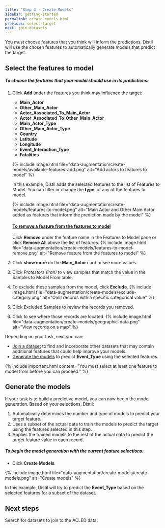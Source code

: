 ```yaml
---
title: "Step 3 - Create Models"
sidebar: getting-started
permalink: create-models.html
previous: select-target
next: join-datasets
---
```


You must choose features that you think will inform the predictions. Distil will use the chosen features to automatically generate models that predict the target.

## Select the features to model ##

<h5 class="procedure">To choose the features that your model should use in its predictions:</h5>

1. Click **Add** under the features you think may influence the target:
   - **Main_Actor**
   - **Other_Main_Actor**
   - **Actor_Associated_To_Main_Actor**
   - **Actor_Associated_To_Other_Main_Actor**
   - **Main_Actor_Type**
   - **Other_Main_Actor_Type**
   - **Country**
   - **Latitude**
   - **Longitude**
   - **Event_Interaction_Type**
   - **Fatalities**

   {% include image.html file="data-augmentation/create-models/available-features-add.png" alt="Add actors to features to model" %}

   In this example, Distil adds the selected features to the list of Features to Model. You can filter or change the **type&nbsp;<sup class="fa fa-sort-desc" aria-hidden="true" style="display: inline;"></sup>** of any of the features to model.

   {% include image.html file="data-augmentation/create-models/features-to-model.png" alt="Main Actor and Other Main Actor added as features that inform the prediction made by the model" %}

   <div class="panel-group" id="accordion">
    <div class="panel panel-default">
      <div class="panel-heading">
        <h4 class="panel-title"><a class="noCrossRef accordion-toggle" data-toggle="collapse" data-parent="#accordion" href="#collapseOne"><span class="fa fa-plus" aria-hidden="true"></span> To remove a feature from the features to model</a></h4>
      </div>
      <div id="collapseOne" class="panel-collapse collapse noCrossRef">
        <div class="panel-body">
          Click <strong>Remove</strong> under the feature name in the Features to Model pane or click <strong>Remove All</strong> above the list of features.
          {% include image.html file="data-augmentation/create-models/features-to-model-remove.png" alt="Remove feature from the features to model" %}
        </div>
      </div>
    </div>
   </div>

2. Click **show more** on the **Main_Actor** card to see more values. 
3. Click *Protestors (Iran)* to view samples that match the value in the Samples to Model From table.
4. To exclude these samples from the model, click <span class="fa fa-minus-circle pr-1 exclude-highlight"></span> **Exclude**.
   {% include image.html file="data-augmentation/create-models/exclude-category.png" alt="Omit records with a specific categorical value" %}
5. Click Excluded Samples to review the records you removed.
6. Click <span class="fa fa-globe"></span> to see where those records are located.
   {% include image.html file="data-augmentation/create-models/geographic-data.png" alt="View records on a map" %}

Depending on your task, next you can:

- [Join a dataset](join-datasets.html) to find and incorporate other datasets that may contain additional features that could help improve your models.
- [Generate the models](#generate-the-models) to predict **Event_Type** using the selected features.

{% include important.html content="You must select at least one feature to model from before you can proceed." %}

## Generate the models ##

If your task is to build a predictive model, you can now begin the model generation. Based on your selections, Distil:

1. Automatically determines the number and type of models to predict your target feature.
2. Uses a subset of the actual data to train the models to predict the target using the features selected in this step.
3. Applies the trained models to the rest of the actual data to predict the target feature value in each record.

<h5 class="procedure">To begin the model generation with the current feature selections:</h5>

- Click **Create Models**.

{% include image.html file="data-augmentation/create-models/create-models.png" alt="Create models" %}

In this example, Distil will try to predict the **Event_Type** based on the selected features for a subset of the dataset.

## Next steps ##

Search for datasets to join to the ACLED data.